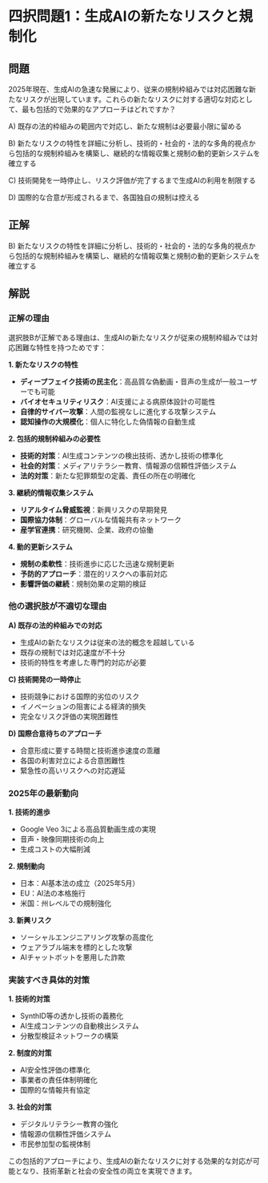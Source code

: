 # 四択問題1：生成AIの新たなリスクと規制化

## 問題
2025年現在、生成AIの急速な発展により、従来の規制枠組みでは対応困難な新たなリスクが出現しています。これらの新たなリスクに対する適切な対応として、最も包括的で効果的なアプローチはどれですか？

A) 既存の法的枠組みの範囲内で対応し、新たな規制は必要最小限に留める

B) 新たなリスクの特性を詳細に分析し、技術的・社会的・法的な多角的視点から包括的な規制枠組みを構築し、継続的な情報収集と規制の動的更新システムを確立する

C) 技術開発を一時停止し、リスク評価が完了するまで生成AIの利用を制限する

D) 国際的な合意が形成されるまで、各国独自の規制は控える

## 正解
B) 新たなリスクの特性を詳細に分析し、技術的・社会的・法的な多角的視点から包括的な規制枠組みを構築し、継続的な情報収集と規制の動的更新システムを確立する

## 解説

### 正解の理由
選択肢Bが正解である理由は、生成AIの新たなリスクが従来の規制枠組みでは対応困難な特性を持つためです：

**1. 新たなリスクの特性**
- **ディープフェイク技術の民主化**：高品質な偽動画・音声の生成が一般ユーザーでも可能
- **バイオセキュリティリスク**：AI支援による病原体設計の可能性
- **自律的サイバー攻撃**：人間の監視なしに進化する攻撃システム
- **認知操作の大規模化**：個人に特化した偽情報の自動生成

**2. 包括的規制枠組みの必要性**
- **技術的対策**：AI生成コンテンツの検出技術、透かし技術の標準化
- **社会的対策**：メディアリテラシー教育、情報源の信頼性評価システム
- **法的対策**：新たな犯罪類型の定義、責任の所在の明確化

**3. 継続的情報収集システム**
- **リアルタイム脅威監視**：新興リスクの早期発見
- **国際協力体制**：グローバルな情報共有ネットワーク
- **産学官連携**：研究機関、企業、政府の協働

**4. 動的更新システム**
- **規制の柔軟性**：技術進歩に応じた迅速な規制更新
- **予防的アプローチ**：潜在的リスクへの事前対応
- **影響評価の継続**：規制効果の定期的検証

### 他の選択肢が不適切な理由

**A) 既存の法的枠組みでの対応**
- 生成AIの新たなリスクは従来の法的概念を超越している
- 既存の規制では対応速度が不十分
- 技術的特性を考慮した専門的対応が必要

**C) 技術開発の一時停止**
- 技術競争における国際的劣位のリスク
- イノベーションの阻害による経済的損失
- 完全なリスク評価の実現困難性

**D) 国際合意待ちのアプローチ**
- 合意形成に要する時間と技術進歩速度の乖離
- 各国の利害対立による合意困難性
- 緊急性の高いリスクへの対応遅延

### 2025年の最新動向

**1. 技術的進歩**
- Google Veo 3による高品質動画生成の実現
- 音声・映像同期技術の向上
- 生成コストの大幅削減

**2. 規制動向**
- 日本：AI基本法の成立（2025年5月）
- EU：AI法の本格施行
- 米国：州レベルでの規制強化

**3. 新興リスク**
- ソーシャルエンジニアリング攻撃の高度化
- ウェアラブル端末を標的とした攻撃
- AIチャットボットを悪用した詐欺

### 実装すべき具体的対策

**1. 技術的対策**
- SynthID等の透かし技術の義務化
- AI生成コンテンツの自動検出システム
- 分散型検証ネットワークの構築

**2. 制度的対策**
- AI安全性評価の標準化
- 事業者の責任体制明確化
- 国際的な情報共有協定

**3. 社会的対策**
- デジタルリテラシー教育の強化
- 情報源の信頼性評価システム
- 市民参加型の監視体制

この包括的アプローチにより、生成AIの新たなリスクに対する効果的な対応が可能となり、技術革新と社会の安全性の両立を実現できます。 